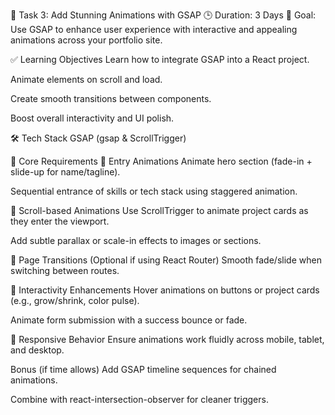 🚀 Task 3: Add Stunning Animations with GSAP
🕒 Duration: 3 Days
🎯 Goal: Use GSAP to enhance user experience with interactive and appealing animations across your portfolio site.

✅ Learning Objectives
Learn how to integrate GSAP into a React project.

Animate elements on scroll and load.

Create smooth transitions between components.

Boost overall interactivity and UI polish.

🛠️ Tech Stack
GSAP (gsap & ScrollTrigger)

🧩 Core Requirements
📌 Entry Animations
Animate hero section (fade-in + slide-up for name/tagline).

Sequential entrance of skills or tech stack using staggered animation.

📌 Scroll-based Animations
Use ScrollTrigger to animate project cards as they enter the viewport.

Add subtle parallax or scale-in effects to images or sections.

📌 Page Transitions (Optional if using React Router)
Smooth fade/slide when switching between routes.

📌 Interactivity Enhancements
Hover animations on buttons or project cards (e.g., grow/shrink, color pulse).

Animate form submission with a success bounce or fade.

📌 Responsive Behavior
Ensure animations work fluidly across mobile, tablet, and desktop.

Bonus (if time allows)
Add GSAP timeline sequences for chained animations.

Combine with react-intersection-observer for cleaner triggers.
